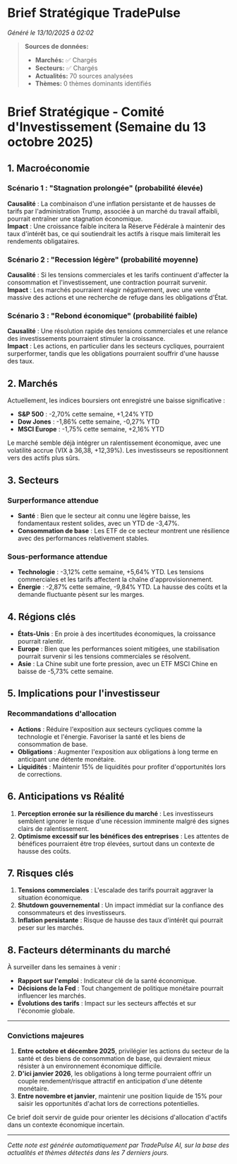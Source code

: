 # Brief Stratégique TradePulse

*Généré le 13/10/2025 à 02:02*

> **Sources de données:**
> - **Marchés:** ✅ Chargés
> - **Secteurs:** ✅ Chargés
> - **Actualités:** 70 sources analysées
> - **Thèmes:** 0 thèmes dominants identifiés

# Brief Stratégique - Comité d'Investissement (Semaine du 13 octobre 2025)

## 1. Macroéconomie

### Scénario 1 : "Stagnation prolongée" (probabilité élevée)
**Causalité** : La combinaison d'une inflation persistante et de hausses de tarifs par l'administration Trump, associée à un marché du travail affaibli, pourrait entraîner une stagnation économique.  
**Impact** : Une croissance faible incitera la Réserve Fédérale à maintenir des taux d'intérêt bas, ce qui soutiendrait les actifs à risque mais limiterait les rendements obligataires.

### Scénario 2 : "Recession légère" (probabilité moyenne)
**Causalité** : Si les tensions commerciales et les tarifs continuent d'affecter la consommation et l'investissement, une contraction pourrait survenir.  
**Impact** : Les marchés pourraient réagir négativement, avec une vente massive des actions et une recherche de refuge dans les obligations d'État.

### Scénario 3 : "Rebond économique" (probabilité faible)
**Causalité** : Une résolution rapide des tensions commerciales et une relance des investissements pourraient stimuler la croissance.  
**Impact** : Les actions, en particulier dans les secteurs cycliques, pourraient surperformer, tandis que les obligations pourraient souffrir d'une hausse des taux.

## 2. Marchés

Actuellement, les indices boursiers ont enregistré une baisse significative :  
- **S&P 500** : -2,70% cette semaine, +1,24% YTD  
- **Dow Jones** : -1,86% cette semaine, -0,27% YTD  
- **MSCI Europe** : -1,75% cette semaine, +2,16% YTD  

Le marché semble déjà intégrer un ralentissement économique, avec une volatilité accrue (VIX à 36,38, +12,39%). Les investisseurs se repositionnent vers des actifs plus sûrs.

## 3. Secteurs

### Surperformance attendue
- **Santé** : Bien que le secteur ait connu une légère baisse, les fondamentaux restent solides, avec un YTD de -3,47%.
- **Consommation de base** : Les ETF de ce secteur montrent une résilience avec des performances relativement stables.

### Sous-performance attendue
- **Technologie** : -3,12% cette semaine, +5,64% YTD. Les tensions commerciales et les tarifs affectent la chaîne d'approvisionnement.
- **Énergie** : -2,87% cette semaine, -9,84% YTD. La hausse des coûts et la demande fluctuante pèsent sur les marges.

## 4. Régions clés

- **États-Unis** : En proie à des incertitudes économiques, la croissance pourrait ralentir.
- **Europe** : Bien que les performances soient mitigées, une stabilisation pourrait survenir si les tensions commerciales se résolvent.
- **Asie** : La Chine subit une forte pression, avec un ETF MSCI Chine en baisse de -5,73% cette semaine.

## 5. Implications pour l'investisseur

### Recommandations d'allocation
- **Actions** : Réduire l'exposition aux secteurs cycliques comme la technologie et l'énergie. Favoriser la santé et les biens de consommation de base.
- **Obligations** : Augmenter l'exposition aux obligations à long terme en anticipant une détente monétaire.
- **Liquidités** : Maintenir 15% de liquidités pour profiter d'opportunités lors de corrections.

## 6. Anticipations vs Réalité

1. **Perception erronée sur la résilience du marché** : Les investisseurs semblent ignorer le risque d'une récession imminente malgré des signes clairs de ralentissement.
2. **Optimisme excessif sur les bénéfices des entreprises** : Les attentes de bénéfices pourraient être trop élevées, surtout dans un contexte de hausse des coûts.

## 7. Risques clés

1. **Tensions commerciales** : L'escalade des tarifs pourrait aggraver la situation économique.
2. **Shutdown gouvernemental** : Un impact immédiat sur la confiance des consommateurs et des investisseurs.
3. **Inflation persistante** : Risque de hausse des taux d'intérêt qui pourrait peser sur les marchés.

## 8. Facteurs déterminants du marché

À surveiller dans les semaines à venir :
- **Rapport sur l'emploi** : Indicateur clé de la santé économique.
- **Décisions de la Fed** : Tout changement de politique monétaire pourrait influencer les marchés.
- **Évolutions des tarifs** : Impact sur les secteurs affectés et sur l'économie globale.

---

### Convictions majeures

1. **Entre octobre et décembre 2025**, privilégier les actions du secteur de la santé et des biens de consommation de base, qui devraient mieux résister à un environnement économique difficile.
2. **D'ici janvier 2026**, les obligations à long terme pourraient offrir un couple rendement/risque attractif en anticipation d'une détente monétaire.
3. **Entre novembre et janvier**, maintenir une position liquide de 15% pour saisir les opportunités d'achat lors de corrections potentielles. 

Ce brief doit servir de guide pour orienter les décisions d'allocation d'actifs dans un contexte économique incertain.

---

*Cette note est générée automatiquement par TradePulse AI, sur la base des actualités et thèmes détectés dans les 7 derniers jours.*
